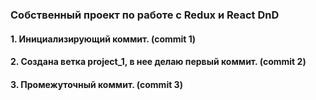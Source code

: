 ### Собственный проект по работе с Redux и React DnD

#### 1. Инициализирующий коммит. (commit 1)
#### 2. Создана ветка project_1, в нее делаю первый коммит. (commit 2)
#### 3. Промежуточный коммит. (commit 3)